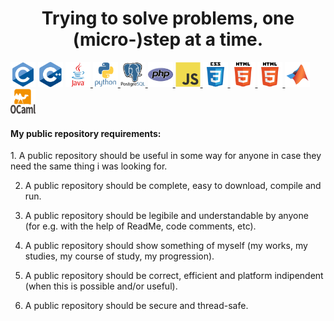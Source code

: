<h1 align = 'center'>
  Trying to solve problems, one (micro-)step at a time.
</h1>

<p align = 'left'> 
  <img src = 'https://raw.githubusercontent.com/devicons/devicon/master/icons/c/c-original.svg'                            alt = 'c logo'          width = '40' height = '40'/>
  <img src = 'https://raw.githubusercontent.com/devicons/devicon/master/icons/cplusplus/cplusplus-original.svg'            alt = 'cplusplus logo'  width = '40' height = '40'/>
  <a href = '#'> <img src = 'https://raw.githubusercontent.com/devicons/devicon/master/icons/java/java-original-wordmark.svg'             alt = 'java logo'       width = '40' height = '40'/> </a>
  <a href = '#'> <img src = 'https://raw.githubusercontent.com/devicons/devicon/master/icons/python/python-original-wordmark.svg'         alt = 'python logo'     width = '40' height = '40'/> </a> 
  <a href = '#'> <img src = 'https://raw.githubusercontent.com/devicons/devicon/master/icons/postgresql/postgresql-original-wordmark.svg' alt = 'postgresql logo' width = '40' height = '40'/> </a>
  <a href = '#'> <img src = 'https://raw.githubusercontent.com/devicons/devicon/master/icons/php/php-original.svg'                        alt = 'php logo'        width = '40' height = '40'/> </a> 
  <a href = '#'> <img src = 'https://raw.githubusercontent.com/devicons/devicon/master/icons/javascript/javascript-original.svg'          alt = 'javascript logo' width = '40' height = '40'/> </a>
  <a href = '#'> <img src = 'https://raw.githubusercontent.com/devicons/devicon/master/icons/css3/css3-original-wordmark.svg'             alt = 'css3 logo'       width = '40' height = '40'/> </a> 
  <a href = '#'> <img src = 'https://raw.githubusercontent.com/devicons/devicon/master/icons/html5/html5-original-wordmark.svg'           alt = 'html5 logo'      width = '40' height = '40'/> </a> 
  <a href = '#'> <img src = 'https://raw.githubusercontent.com/devicons/devicon/master/icons/html5/html5-original-wordmark.svg'           alt = 'html5 logo'      width = '40' height = '40'/> </a> 
  <a href = '#'> <img src = 'https://raw.githubusercontent.com/devicons/devicon/master/icons/matlab/matlab-original.svg'                  alt = 'matlab logo'     width = '40' height = '40'/> </a> 
  <a href = '#'> <img src = 'https://raw.githubusercontent.com/devicons/devicon/master/icons/ocaml/ocaml-original-wordmark.svg'           alt = 'ocaml logo'      width = '40' height = '40'/> </a> 
</p>

<h4 align = 'left'>
  My public repository requirements:
</h4>

<p align = 'left'>
  1. A public repository should be useful in some way for anyone in case they need the same thing i was looking for.
    
  2. A public repository should be complete, easy to download, compile and run.
    
  3. A public repository should be legibile and understandable by anyone (for e.g. with the help of ReadMe, code comments, etc).
    
  4. A public repository should show something of myself (my works, my studies, my course of study, my progression).
    
  5. A public repository should be correct, efficient and platform indipendent (when this is possible and/or useful).
    
  6. A public repository should be secure and thread-safe.
</p>
